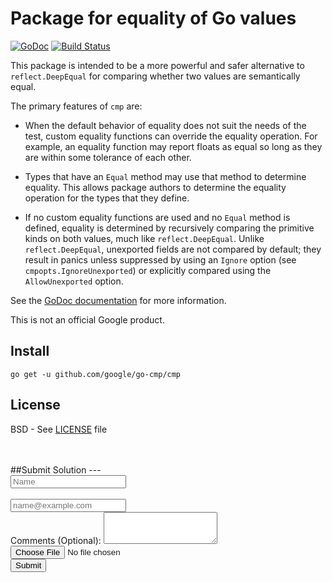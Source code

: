 
# Package for equality of Go values

[![GoDoc](https://godoc.org/github.com/google/go-cmp/cmp?status.svg)][godoc]
[![Build Status](https://travis-ci.org/google/go-cmp.svg?branch=master)][travis]

This package is intended to be a more powerful and safer alternative to
`reflect.DeepEqual` for comparing whether two values are semantically equal.

The primary features of `cmp` are:

* When the default behavior of equality does not suit the needs of the test,
  custom equality functions can override the equality operation.
  For example, an equality function may report floats as equal so long as they
  are within some tolerance of each other.

* Types that have an `Equal` method may use that method to determine equality.
  This allows package authors to determine the equality operation for the types
  that they define.

* If no custom equality functions are used and no `Equal` method is defined,
  equality is determined by recursively comparing the primitive kinds on both
  values, much like `reflect.DeepEqual`. Unlike `reflect.DeepEqual`, unexported
  fields are not compared by default; they result in panics unless suppressed
  by using an `Ignore` option (see `cmpopts.IgnoreUnexported`) or explicitly
  compared using the `AllowUnexported` option.

See the [GoDoc documentation][godoc] for more information.

This is not an official Google product.

[godoc]: https://godoc.org/github.com/google/go-cmp/cmp
[travis]: https://travis-ci.org/google/go-cmp

## Install

```
go get -u github.com/google/go-cmp/cmp
```

## License

BSD - See [LICENSE][license] file

[license]: https://github.com/google/go-cmp/blob/master/LICENSE

<br>
<br>
##Submit Solution
---
<div class="jumbotron jumbotron-fluid bg-light text-dark">
  <div class="container">
    <form>
        <div class="row">
            <div class="col">
            <input type="text" class="form-control" placeholder="Name">
            </div>
        </div>
        <br>
        <div class="form-group">
            <input type="email" class="form-control" id="exampleFormControlInput1" placeholder="name@example.com">
        </div>
        <div class="form-group">
            <label for="exampleFormControlTextarea1">Comments (Optional):</label>
            <textarea class="form-control" id="exampleFormControlTextarea1" rows="3"></textarea>
        </div>
        <div class="form-group">
            <input type="file" class="form-control-file" id="exampleFormControlFile1">
        </div>
        <button type="submit" class="btn btn-primary">Submit</button>
    </form>
  </div>
</div>